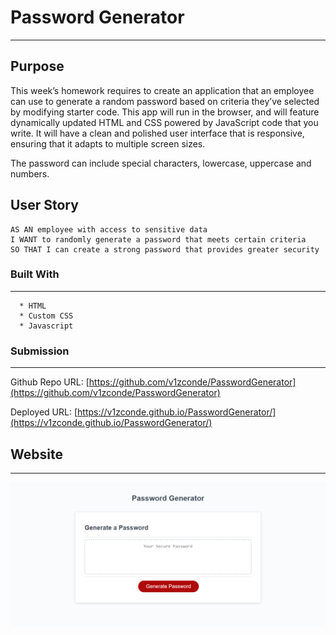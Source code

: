 # Password Generator
---
## Purpose

This week’s homework requires to create an application that an employee can use to generate a random password based on criteria they’ve selected by modifying starter code. This app will run in the browser, and will feature dynamically updated HTML and CSS powered by JavaScript code that you write. It will have a clean and polished user interface that is responsive, ensuring that it adapts to multiple screen sizes.

The password can include special characters, lowercase, uppercase and numbers. 
## User Story

```
AS AN employee with access to sensitive data
I WANT to randomly generate a password that meets certain criteria
SO THAT I can create a strong password that provides greater security
```
### Built With
----
```
  * HTML
  * Custom CSS
  * Javascript
```    

### Submission
---

Github Repo URL: 
[https://github.com/v1zconde/PasswordGenerator](https://github.com/v1zconde/PasswordGenerator)

Deployed URL: [https://v1zconde.github.io/PasswordGenerator/](https://v1zconde.github.io/PasswordGenerator/)

## Website
---
![Password Generator](./assets/img/pg-index.png)